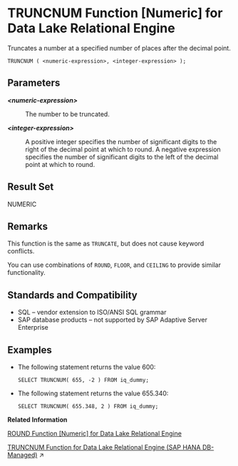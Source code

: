<!-- loioa58baf5b84f21015961fcdf7ec6e1b8b -->

# TRUNCNUM Function \[Numeric\] for Data Lake Relational Engine

Truncates a number at a specified number of places after the decimal point.



```
TRUNCNUM ( <numeric-expression>, <integer-expression> );
```



<a name="loioa58baf5b84f21015961fcdf7ec6e1b8b__TRUNCNUM_parm1"/>

## Parameters


<dl>
<dt><b>

*<numeric-expression\>*

</b></dt>
<dd>

The number to be truncated.



</dd><dt><b>

*<integer-expression\>*

</b></dt>
<dd>

A positive integer specifies the number of significant digits to the right of the decimal point at which to round. A negative expression specifies the number of significant digits to the left of the decimal point at which to round.



</dd>
</dl>



<a name="loioa58baf5b84f21015961fcdf7ec6e1b8b__TRUNCNUM_returns1"/>

## Result Set

NUMERIC



<a name="loioa58baf5b84f21015961fcdf7ec6e1b8b__TRUNCNUM_remarks1"/>

## Remarks

This function is the same as `TRUNCATE`, but does not cause keyword conflicts.

You can use combinations of `ROUND`, `FLOOR`, and `CEILING` to provide similar functionality.



<a name="loioa58baf5b84f21015961fcdf7ec6e1b8b__TRUNCNUM_standards1"/>

## Standards and Compatibility

-   SQL – vendor extension to ISO/ANSI SQL grammar
-   SAP database products – not supported by SAP Adaptive Server Enterprise



<a name="loioa58baf5b84f21015961fcdf7ec6e1b8b__TRUNCNUM_examples1"/>

## Examples

-   The following statement returns the value 600:

    ```
    SELECT TRUNCNUM( 655, -2 ) FROM iq_dummy;
    ```

-   The following statement returns the value 655.340:

    ```
    SELECT TRUNCNUM( 655.348, 2 ) FROM iq_dummy;
    ```


**Related Information**  


[ROUND Function \[Numeric\] for Data Lake Relational Engine](round-function-numeric-for-data-lake-relational-engine-a57bbb0.md "Rounds the numeric-expression to the specified integer-expression number of places after the decimal point.")

[TRUNCNUM Function for Data Lake Relational Engine (SAP HANA DB-Managed)](https://help.sap.com/viewer/a898e08b84f21015969fa437e89860c8/2023_4_QRC/en-US/38464172958846abbb04ad86a7c02f65.html "Truncates a number at a specified number of places after the decimal point.") :arrow_upper_right:

